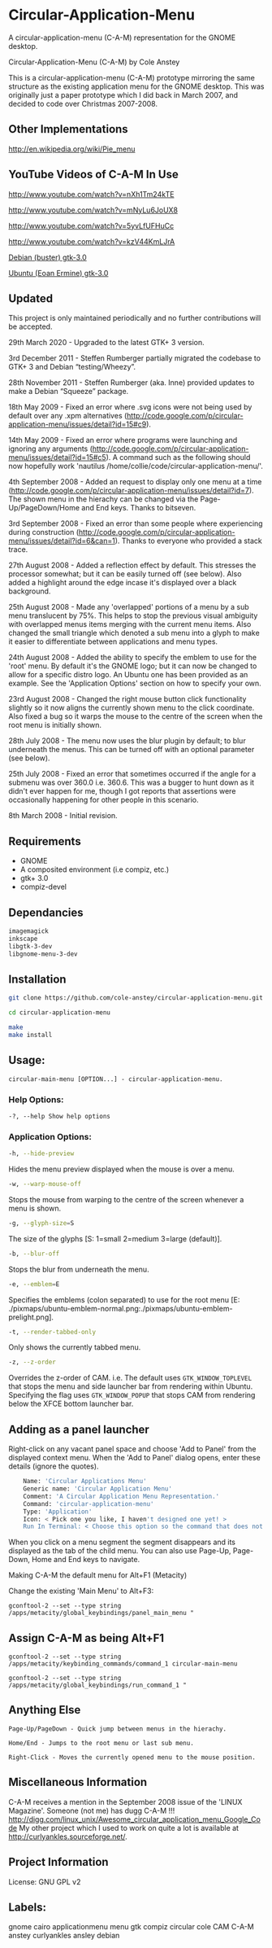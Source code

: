 # Circular-Application-Menu

A circular-application-menu (C-A-M) representation for the GNOME desktop.

Circular-Application-Menu (C-A-M) by Cole Anstey

This is a circular-application-menu (C-A-M) prototype mirroring the same structure as the existing application menu for the GNOME desktop. This was originally just a paper prototype which I did back in March 2007, and decided to code over Christmas 2007-2008.

## Other Implementations

http://en.wikipedia.org/wiki/Pie_menu

## YouTube Videos of C-A-M In Use

http://www.youtube.com/watch?v=nXh1Tm24kTE

http://www.youtube.com/watch?v=mNyLu6JoUX8

http://www.youtube.com/watch?v=5yvLfUFHuCc

http://www.youtube.com/watch?v=kzV44KmLJrA

[Debian (buster) gtk-3.0](images/three-gtk-3.0.png)

[Ubuntu (Eoan Ermine) gtk-3.0](images/four-gtk-3.0.png)

## Updated

This project is only maintained periodically and no further contributions will be accepted.

29th March 2020 - Upgraded to the latest GTK+ 3 version.

3rd December 2011 - Steffen Rumberger partially migrated the codebase to GTK+ 3 and Debian “testing/Wheezy”.

28th November 2011 - Steffen Rumberger (aka. Inne) provided updates to make a Debian “Squeeze” package.

18th May 2009 - Fixed an error where .svg icons were not being used by default over any .xpm alternatives (http://code.google.com/p/circular-application-menu/issues/detail?id=15#c9).

14th May 2009 - Fixed an error where programs were launching and ignoring any arguments (http://code.google.com/p/circular-application-menu/issues/detail?id=15#c5). A command such as the following should now hopefully work 'nautilus /home/collie/code/circular-application-menu/'.

4th September 2008 - Added an request to display only one menu at a time (http://code.google.com/p/circular-application-menu/issues/detail?id=7). The shown menu in the hierachy can be changed via the Page-Up/PageDown/Home and End keys. Thanks to bitseven.

3rd September 2008 - Fixed an error than some people where experiencing during construction (http://code.google.com/p/circular-application-menu/issues/detail?id=6&can=1). Thanks to everyone who provided a stack trace.

27th August 2008 - Added a reflection effect by default. This stresses the processor somewhat; but it can be easily turned off (see below). Also added a highlight around the edge incase it's displayed over a black background.

25th August 2008 - Made any 'overlapped' portions of a menu by a sub menu translucent by 75%. This helps to stop the previous visual ambiguity with overlapped menus items merging with the current menu items. Also changed the small triangle which denoted a sub menu into a glyph to make it easier to differentiate between applications and menu types.

24th August 2008 - Added the ability to specify the emblem to use for the 'root' menu. By default it's the GNOME logo; but it can now be changed to allow for a specific distro logo. An Ubuntu one has been provided as an example. See the 'Application Options' section on how to specify your own.

23rd August 2008 - Changed the right mouse button click functionality slightly so it now aligns the currently shown menu to the click coordinate. Also fixed a bug so it warps the mouse to the centre of the screen when the root menu is initially shown.

28th July 2008 - The menu now uses the blur plugin by default; to blur underneath the menus. This can be turned off with an optional parameter (see below).

25th July 2008 - Fixed an error that sometimes occurred if the angle for a submenu was over 360.0 i.e. 360.6. This was a bugger to hunt down as it didn't ever happen for me, though I got reports that assertions were occasionally happening for other people in this scenario.

8th March 2008 - Initial revision.

## Requirements
* GNOME
* A composited environment (i.e compiz, etc.)
* gtk+ 3.0
* compiz-devel

## Dependancies

~~~bash
imagemagick
inkscape
libgtk-3-dev
libgnome-menu-3-dev
~~~

## Installation

~~~bash
git clone https://github.com/cole-anstey/circular-application-menu.git

cd circular-application-menu

make
make install
~~~

## Usage:

    circular-main-menu [OPTION...] - circular-application-menu.

### Help Options:

    -?, --help Show help options

### Application Options:

~~~bash
-h, --hide-preview
~~~
Hides the menu preview displayed when the mouse is over a menu.
~~~bash
-w, --warp-mouse-off
~~~
Stops the mouse from warping to the centre of the screen whenever a menu is shown.
~~~bash
-g, --glyph-size=S
~~~
The size of the glyphs [S: 1=small 2=medium 3=large (default)].
~~~bash
-b, --blur-off
~~~
Stops the blur from underneath the menu.
~~~bash
-e, --emblem=E
~~~
Specifies the emblems (colon separated) to use for the root menu [E: ./pixmaps/ubuntu-emblem-normal.png:./pixmaps/ubuntu-emblem-prelight.png].
~~~bash
-t, --render-tabbed-only
~~~
Only shows the currently tabbed menu.
~~~bash
-z, --z-order
~~~
Overrides the z-order of CAM.
i.e.
The default uses `GTK_WINDOW_TOPLEVEL` that stops the menu and side launcher bar from rendering within Ubuntu.  
Specifying the flag uses `GTK_WINDOW_POPUP` that stops CAM from rendering below the XFCE bottom launcher bar.

## Adding as a panel launcher

Right-click on any vacant panel space and choose 'Add to Panel' from the displayed context menu.
When the 'Add to Panel' dialog opens, enter these details (ignore the quotes).
~~~bash
    Name: 'Circular Applications Menu'
    Generic name: 'Circular Application Menu'
    Comment: 'A Circular Application Menu Representation.'
    Command: 'circular-application-menu'
    Type: 'Application'
    Icon: < Pick one you like, I haven't designed one yet! >
    Run In Terminal: < Choose this option so the command that does not create a window in which to run. >
~~~

When you click on a menu segment the segment disappears and its displayed as the tab of the child menu. You can also use Page-Up, Page-Down, Home and End keys to navigate.

Making C-A-M the default menu for Alt+F1 (Metacity)

Change the existing 'Main Menu' to Alt+F3:

    gconftool-2 --set --type string /apps/metacity/global_keybindings/panel_main_menu "


## Assign C-A-M as being Alt+F1

    gconftool-2 --set --type string /apps/metacity/keybinding_commands/command_1 circular-main-menu

    gconftool-2 --set --type string /apps/metacity/global_keybindings/run_command_1 "

## Anything Else

    Page-Up/PageDown - Quick jump between menus in the hierachy.

    Home/End - Jumps to the root menu or last sub menu.

    Right-Click - Moves the currently opened menu to the mouse position.

## Miscellaneous Information

C-A-M receives a mention in the September 2008 issue of the 'LINUX Magazine'.
Someone (not me) has dugg C-A-M !!! http://digg.com/linux_unix/Awesome_circular_application_menu_Google_Code
My other project which I used to work on quite a lot is available at http://curlyankles.sourceforge.net/.

## Project Information
License: GNU GPL v2
   
## Labels:  
gnome cairo applicationmenu menu gtk compiz circular cole CAM C-A-M anstey curlyankles ansley debian
